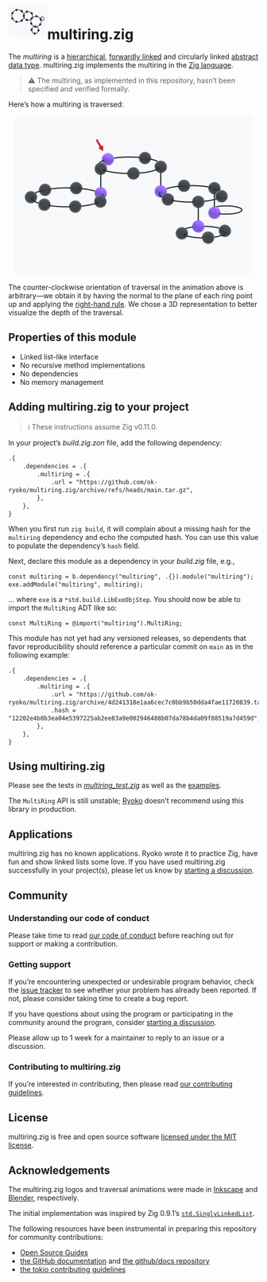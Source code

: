 <picture>
  <source
    media="(prefers-color-scheme: dark)"
    srcset="./docs/img/multiring-github-dark.png"
  >
  <source
    media="(prefers-color-scheme: light)"
    srcset="./docs/img/multiring-github-light.png"
  >
  <img
    src="./docs/img/multiring-github-light.png"
    title="multiring"
    alt="Multiring comprising 18 data nodes arranged in 5 rings at 3 levels"
    align="left"
    height="61"
  >
</picture>

# multiring.zig

The *multiring* is a [hierarchical][tree], [forwardly linked][linked list] and circularly linked [abstract data type]. multiring.zig implements the multiring in the [Zig language][Zig].

> ⚠ The multiring, as implemented in this repository, hasn’t been specified and verified formally.

Here’s how a multiring is traversed:

<p align="center">
  <picture>
    <source
      media="(prefers-color-scheme: dark)"
      srcset="./docs/img/multiring-traversal-github-dark.gif"
    >
    <source
      media="(prefers-color-scheme: light)"
      srcset="./docs/img/multiring-traversal-github-light.gif"
    >
    <img
      src="./docs/img/multiring-traversal-github-light.gif"
      title="multiring traversal loop"
      alt="Loop of the counter-clockwise traversal of a multiring comprising 18 data nodes arranged in 5 rings at 3 levels"
      width="480"
    >
  </picture>
</p>

The counter-clockwise orientation of traversal in the animation above is arbitrary—we obtain it by having the normal to the plane of each ring point up and applying the [right-hand rule]. We chose a 3D representation to better visualize the depth of the traversal.

## Properties of this module

- Linked list-like interface
- No recursive method implementations
- No dependencies
- No memory management

## Adding multiring.zig to your project

> ℹ These instructions assume Zig v0.11.0.

In your project’s *build.zig.zon* file, add the following dependency:

```zig
.{
    .dependencies = .{
        .multiring = .{
            .url = "https://github.com/ok-ryoko/multiring.zig/archive/refs/heads/main.tar.gz",
        },
    },
}
```

When you first run `zig build`, it will complain about a missing hash for the `multiring` dependency and echo the computed hash. You can use this value to populate the dependency’s `hash` field.

Next, declare this module as a dependency in your *build.zig* file, e.g.,

```zig
const multiring = b.dependency("multiring", .{}).module("multiring");
exe.addModule("multiring", multiring);
```

… where `exe` is a `*std.build.LibExeObjStep`. You should now be able to import the `MultiRing` ADT like so:

```zig
const MultiRing = @import("multiring").MultiRing;
```

This module has not yet had any versioned releases, so dependents that favor reproducibility should reference a particular commit on `main` as in the following example:

```zig
.{
    .dependencies = .{
        .multiring = .{
            .url = "https://github.com/ok-ryoko/multiring.zig/archive/4d241318e1aa6cec7c0bb9b50dda4fae11720839.tar.gz",
            .hash = "12202e4b8b3ea04e5397225ab2ee83a9e002946488b07da78b4da09f88519a7d459d",
        },
    },
}
```

## Using multiring.zig

Please see the tests in [*multiring_test.zig*][multiring_test.zig] as well as the [examples].

The `MultiRing` API is still unstable; [Ryoko] doesn’t recommend using this library in production.

## Applications

multiring.zig has no known applications. Ryoko wrote it to practice Zig, have fun and show linked lists some love. If you have used multiring.zig successfully in your project(s), please let us know by [starting a discussion][discussions].

## Community

### Understanding our code of conduct

Please take time to read [our code of conduct][code of conduct] before reaching out for support or making a contribution.

### Getting support

If you’re encountering unexpected or undesirable program behavior, check the [issue tracker] to see whether your problem has already been reported. If not, please consider taking time to create a bug report.

If you have questions about using the program or participating in the community around the program, consider [starting a discussion][discussions].

Please allow up to 1 week for a maintainer to reply to an issue or a discussion.

### Contributing to multiring.zig

If you’re interested in contributing, then please read [our contributing guidelines][contributing guidelines].

## License

multiring.zig is free and open source software [licensed under the MIT license][license].

## Acknowledgements

The multiring.zig logos and traversal animations were made in [Inkscape] and [Blender], respectively.

The initial implementation was inspired by Zig 0.9.1’s [`std.SinglyLinkedList`][std.SinglyLinkedList].

The following resources have been instrumental in preparing this repository for community contributions:

- [Open Source Guides]
- [the GitHub documentation][GitHub documentation] and [the github/docs repository][github/docs]
- [the tokio contributing guidelines][tokio contributing guidelines]

[abstract data type]: https://en.wikipedia.org/wiki/Abstract_data_type
[Blender]: https://www.blender.org
[code of conduct]: ./CODE_OF_CONDUCT.md
[contributing guidelines]: ./CONTRIBUTING.md
[discussions]: https://github.com/ok-ryoko/multiring.zig/discussions
[examples]: ./examples/
[Git submodules]: https://git-scm.com/book/en/v2/Git-Tools-Submodules
[GitHub documentation]: https://docs.github.com/en
[github/docs]: https://github.com/github/docs
[Inkscape]: https://inkscape.org/
[issue tracker]: https://github.com/ok-ryoko/multiring.zig/issues
[license]: ./LICENSE.txt
[linked list]: https://en.wikipedia.org/wiki/Linked_list
[multiring_test.zig]: ./src/multiring_test.zig
[Open Source Guides]: https://opensource.guide/
[right-hand rule]: https://en.wikipedia.org/wiki/Right-hand_rule
[rsync]: https://rsync.samba.org/
[Ryoko]: https://github.com/ok-ryoko
[std.SinglyLinkedList]: https://github.com/ziglang/zig/blob/0.9.1/lib/std/linked_list.zig
[tokio contributing guidelines]: https://github.com/tokio-rs/tokio/blob/d7d5d05333f7970c2d75bfb20371450b5ad838d7/CONTRIBUTING.md
[tree]: https://en.wikipedia.org/wiki/Tree_(data_structure)
[Zig]: https://ziglang.org/
